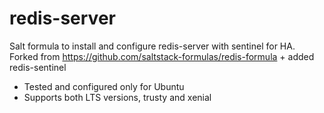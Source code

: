 # redis-server
Salt formula to install and configure redis-server with sentinel for HA.
Forked from https://github.com/saltstack-formulas/redis-formula + added redis-sentinel

* Tested and configured only for Ubuntu
* Supports both LTS versions, trusty and xenial
